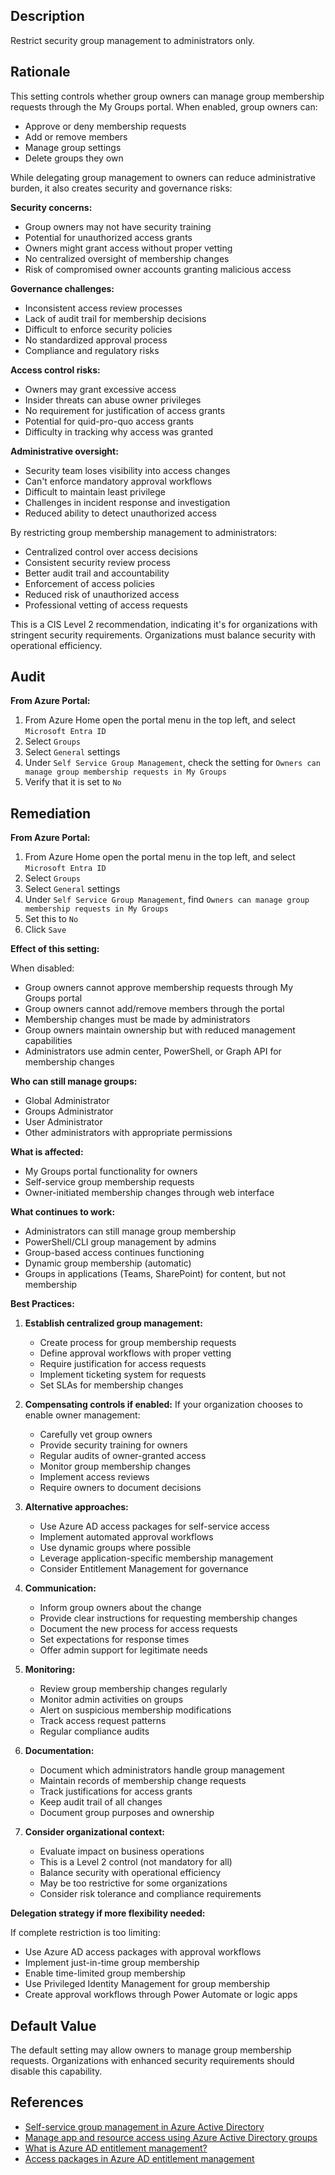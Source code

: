 ## Description

Restrict security group management to administrators only.

## Rationale

This setting controls whether group owners can manage group membership requests through the My Groups portal. When enabled, group owners can:
- Approve or deny membership requests
- Add or remove members
- Manage group settings
- Delete groups they own

While delegating group management to owners can reduce administrative burden, it also creates security and governance risks:

**Security concerns:**
- Group owners may not have security training
- Potential for unauthorized access grants
- Owners might grant access without proper vetting
- No centralized oversight of membership changes
- Risk of compromised owner accounts granting malicious access

**Governance challenges:**
- Inconsistent access review processes
- Lack of audit trail for membership decisions
- Difficult to enforce security policies
- No standardized approval process
- Compliance and regulatory risks

**Access control risks:**
- Owners may grant excessive access
- Insider threats can abuse owner privileges
- No requirement for justification of access grants
- Potential for quid-pro-quo access grants
- Difficulty in tracking why access was granted

**Administrative oversight:**
- Security team loses visibility into access changes
- Can't enforce mandatory approval workflows
- Difficult to maintain least privilege
- Challenges in incident response and investigation
- Reduced ability to detect unauthorized access

By restricting group membership management to administrators:
- Centralized control over access decisions
- Consistent security review process
- Better audit trail and accountability
- Enforcement of access policies
- Reduced risk of unauthorized access
- Professional vetting of access requests

This is a CIS Level 2 recommendation, indicating it's for organizations with stringent security requirements. Organizations must balance security with operational efficiency.

## Audit

**From Azure Portal:**

1. From Azure Home open the portal menu in the top left, and select `Microsoft Entra ID`
2. Select `Groups`
3. Select `General` settings
4. Under `Self Service Group Management`, check the setting for `Owners can manage group membership requests in My Groups`
5. Verify that it is set to `No`

## Remediation

**From Azure Portal:**

1. From Azure Home open the portal menu in the top left, and select `Microsoft Entra ID`
2. Select `Groups`
3. Select `General` settings
4. Under `Self Service Group Management`, find `Owners can manage group membership requests in My Groups`
5. Set this to `No`
6. Click `Save`

**Effect of this setting:**

When disabled:
- Group owners cannot approve membership requests through My Groups portal
- Group owners cannot add/remove members through the portal
- Membership changes must be made by administrators
- Group owners maintain ownership but with reduced management capabilities
- Administrators use admin center, PowerShell, or Graph API for membership changes

**Who can still manage groups:**
- Global Administrator
- Groups Administrator
- User Administrator
- Other administrators with appropriate permissions

**What is affected:**
- My Groups portal functionality for owners
- Self-service group membership requests
- Owner-initiated membership changes through web interface

**What continues to work:**
- Administrators can still manage group membership
- PowerShell/CLI group management by admins
- Group-based access continues functioning
- Dynamic group membership (automatic)
- Groups in applications (Teams, SharePoint) for content, but not membership

**Best Practices:**

1. **Establish centralized group management:**
   - Create process for group membership requests
   - Define approval workflows with proper vetting
   - Require justification for access requests
   - Implement ticketing system for requests
   - Set SLAs for membership changes

2. **Compensating controls if enabled:**
   If your organization chooses to enable owner management:
   - Carefully vet group owners
   - Provide security training for owners
   - Regular audits of owner-granted access
   - Monitor group membership changes
   - Implement access reviews
   - Require owners to document decisions

3. **Alternative approaches:**
   - Use Azure AD access packages for self-service access
   - Implement automated approval workflows
   - Use dynamic groups where possible
   - Leverage application-specific membership management
   - Consider Entitlement Management for governance

4. **Communication:**
   - Inform group owners about the change
   - Provide clear instructions for requesting membership changes
   - Document the new process for access requests
   - Set expectations for response times
   - Offer admin support for legitimate needs

5. **Monitoring:**
   - Review group membership changes regularly
   - Monitor admin activities on groups
   - Alert on suspicious membership modifications
   - Track access request patterns
   - Regular compliance audits

6. **Documentation:**
   - Document which administrators handle group management
   - Maintain records of membership change requests
   - Track justifications for access grants
   - Keep audit trail of all changes
   - Document group purposes and ownership

7. **Consider organizational context:**
   - Evaluate impact on business operations
   - This is a Level 2 control (not mandatory for all)
   - Balance security with operational efficiency
   - May be too restrictive for some organizations
   - Consider risk tolerance and compliance requirements

**Delegation strategy if more flexibility needed:**

If complete restriction is too limiting:
- Use Azure AD access packages with approval workflows
- Implement just-in-time group membership
- Enable time-limited group membership
- Use Privileged Identity Management for group membership
- Create approval workflows through Power Automate or logic apps

## Default Value

The default setting may allow owners to manage group membership requests. Organizations with enhanced security requirements should disable this capability.

## References

- [Self-service group management in Azure Active Directory](https://docs.microsoft.com/en-us/azure/active-directory/enterprise-users/groups-self-service-management)
- [Manage app and resource access using Azure Active Directory groups](https://docs.microsoft.com/en-us/azure/active-directory/fundamentals/active-directory-manage-groups)
- [What is Azure AD entitlement management?](https://docs.microsoft.com/en-us/azure/active-directory/governance/entitlement-management-overview)
- [Access packages in Azure AD entitlement management](https://docs.microsoft.com/en-us/azure/active-directory/governance/entitlement-management-access-package-create)

